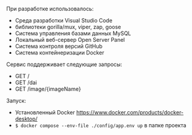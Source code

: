 При разработке использовалось:
- Среда разработки Visual Studio Code
- библиотеки gorilla/mux, viper, zap, goose
- Система управления базами данных MySQL
- Локальный веб-сервер Open Server Panel
- Система контроля версий GitHub
- Система контейнеризации Docker

Сервис поддерживает следующие запросы:
- GET /
- GET /dai
- GET /image/{imageName}

Запуск:
- Установленный Docker https://www.docker.com/products/docker-desktop/
- `$ docker compose --env-file ./config/app.env up` в папке проекта
